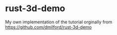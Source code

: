 # rust-3d-demo

My own implementation of the tutorial orginally from https://github.com/dmilford/rust-3d-demo